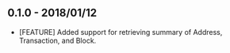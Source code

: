 ## 0.1.0  - 2018/01/12

* [FEATURE] Added support for retrieving summary of Address, Transaction,
and Block.
